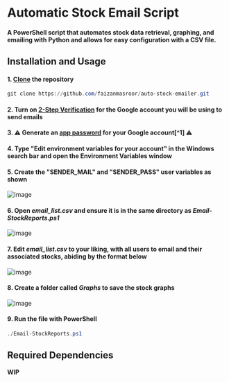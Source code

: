# Automatic Stock Email Script

#### A PowerShell script that automates stock data retrieval, graphing, and emailing with Python and allows for easy configuration with a CSV file.

## Installation and Usage

#### 1. [Clone](https://docs.github.com/articles/cloning-a-repository) the repository
```powershell
git clone https://github.com/faizanmasroor/auto-stock-emailer.git
```
#### 2. Turn on [2-Step Verification](https://myaccount.google.com/signinoptions/twosv) for the Google account you will be using to send emails
#### 3. :warning: Generate an [app password](https://myaccount.google.com/apppasswords) for your Google account[^1] :warning:
#### 4. Type "Edit environment variables for your account" in the Windows search bar and open the Environment Variables window
#### 5. Create the "SENDER_MAIL" and "SENDER_PASS" user variables as shown
![image](https://github.com/faizanmasroor/email-sender/assets/107204129/4890c7f7-b9ec-4e83-982e-967e104eea64)
#### 6. Open _email_list.csv_ and ensure it is in the same directory as _Email-StockReports.ps1_
![image](https://github.com/faizanmasroor/auto-stock-emailer/assets/107204129/268635f7-cabf-4d88-8ab2-ebd7edc6205e)
#### 7. Edit _email_list.csv_ to your liking, with all users to email and their associated stocks, abiding by the format below
![image](https://github.com/faizanmasroor/auto-stock-emailer/assets/107204129/fad08c80-15b4-46a0-93bf-fdea611c9889)
#### 8. Create a folder called _Graphs_ to save the stock graphs
![image](https://github.com/faizanmasroor/auto-stock-emailer/assets/107204129/d36d8ce0-f64d-4498-8efc-d4ca0aa67f53)
#### 9. Run the file with PowerShell
```powershell
./Email-StockReports.ps1
```

## Required Dependencies

**WIP**
